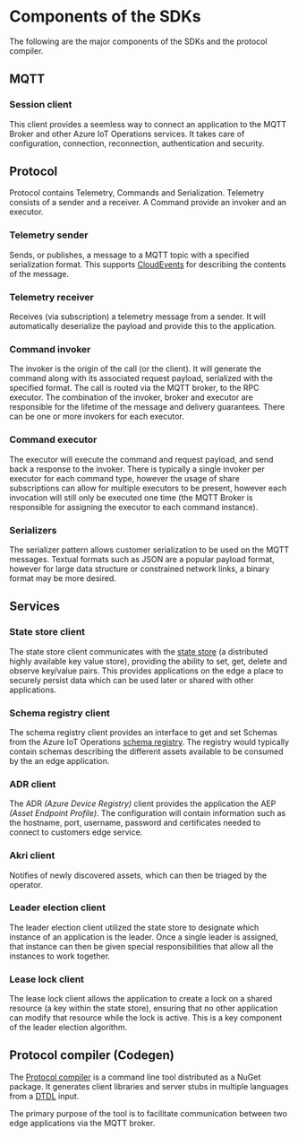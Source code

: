 # Components of the SDKs

The following are the major components of the SDKs and the protocol compiler.

## MQTT 

### Session client

This client provides a seemless way to connect an application to the MQTT Broker and other Azure IoT Operations services. It takes care of configuration, connection, reconnection, authentication and security.

## Protocol

Protocol contains Telemetry, Commands and Serialization. Telemetry consists of a sender and a receiver. A Command provide an invoker and an executor.

### Telemetry sender

Sends, or publishes, a message to a MQTT topic with a specified serialization format. This supports [CloudEvents](https://cloudevents.io) for describing the contents of the message.

### Telemetry receiver

Receives (via subscription) a telemetry message from a sender. It will automatically deserialize the payload and provide this to the application.

### Command invoker

The invoker is the origin of the call (or the client). It will generate the command along with its associated request payload, serialized with the specified format. The call is routed via the MQTT broker, to the RPC executor. The combination of the invoker, broker and executor are responsible for the lifetime of the message and delivery guarantees. There can be one or more invokers for each executor.

### Command executor

The executor will execute the command and request payload, and send back a response to the invoker. There is typically a single invoker per executor for each command type, however the usage of share subscriptions can allow for multiple executors to be present, however each invocation will still only be executed one time (the MQTT Broker is responsible for assigning the executor to each command instance).

### Serializers

The serializer pattern allows customer serialization to be used on the MQTT messages. Textual formats such as JSON are a popular payload format, however for large data structure or constrained network links, a binary format may be more desired.

## Services

### State store client

The state store client communicates with the [state store](https://learn.microsoft.com/azure/iot-operations/create-edge-apps/concept-about-state-store-protocol) (a distributed highly available key value store), providing the ability to set, get, delete and observe key/value pairs. This provides applications on the edge a place to securely persist data which can be used later or shared with other applications.

### Schema registry client

The schema registry client provides an interface to get and set Schemas from the Azure IoT Operations [schema registry](https://learn.microsoft.com/en-us/azure/iot-operations/connect-to-cloud/concept-schema-registry). The registry would typically contain schemas describing the different assets available to be consumed by the an edge application.

### ADR client

The ADR *(Azure Device Registry)* client provides the application the AEP *(Asset Endpoint Profile)*. The configuration will contain information such as the hostname, port, username, password and certificates needed to connect to customers edge service.

### Akri client

Notifies of newly discovered assets, which can then be triaged by the operator.

### Leader election client

The leader election client utilized the state store to designate which instance of an application is the leader. Once a single leader is assigned, that instance can then be given special responsibilities that allow all the instances to work together.

### Lease lock client

The lease lock client allows the application to create a lock on a shared resource (a key within the state store), ensuring that no other application can modify that resource while the lock is active. This is a key component of the leader election algorithm.

## Protocol compiler (Codegen)

The [Protocol compiler](/codegen) is a command line tool distributed as a NuGet package. It generates client libraries and server stubs in multiple languages from a [DTDL](https://github.com/Azure/opendigitaltwins-dtdl) input.

The primary purpose of the tool is to facilitate communication between two edge applications via the MQTT broker.

